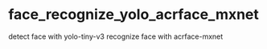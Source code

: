 # face_recognize_yolo_acrface_mxnet
detect face with yolo-tiny-v3
recognize face with acrface-mxnet
